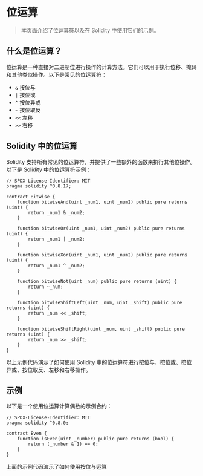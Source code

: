 # 位运算

> 本页面介绍了位运算符以及在 Solidity 中使用它们的示例。

## 什么是位运算？

位运算是一种直接对二进制位进行操作的计算方法。它们可以用于执行位移、掩码和其他类似操作。以下是常见的位运算符：

- `&` 按位与
- `|` 按位或
- `^` 按位异或
- `~` 按位取反
- `<<` 左移
- `>>` 右移

## Solidity 中的位运算

Solidity 支持所有常见的位运算符，并提供了一些额外的函数来执行其他位操作。以下是 Solidity 中的位运算符示例：

```solidity
// SPDX-License-Identifier: MIT
pragma solidity ^0.8.17;

contract Bitwise {
    function bitwiseAnd(uint _num1, uint _num2) public pure returns (uint) {
        return _num1 & _num2;
    }

    function bitwiseOr(uint _num1, uint _num2) public pure returns (uint) {
        return _num1 | _num2;
    }

    function bitwiseXor(uint _num1, uint _num2) public pure returns (uint) {
        return _num1 ^ _num2;
    }

    function bitwiseNot(uint _num) public pure returns (uint) {
        return ~_num;
    }

    function bitwiseShiftLeft(uint _num, uint _shift) public pure returns (uint) {
        return _num << _shift;
    }

    function bitwiseShiftRight(uint _num, uint _shift) public pure returns (uint) {
        return _num >> _shift;
    }
}
```

以上示例代码演示了如何使用 Solidity 中的位运算符进行按位与、按位或、按位异或、按位取反、左移和右移操作。

## 示例

以下是一个使用位运算计算偶数的示例合约：

```solidity
// SPDX-License-Identifier: MIT
pragma solidity ^0.8.0;

contract Even {
    function isEven(uint _number) public pure returns (bool) {
        return (_number & 1) == 0;
    }
}
```

上面的示例代码演示了如何使用按位与运算